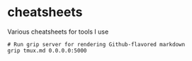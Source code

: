 # cheatsheets
Various cheatsheets for tools I use

    # Run grip server for rendering Github-flavored markdown
    grip tmux.md 0.0.0.0:5000
